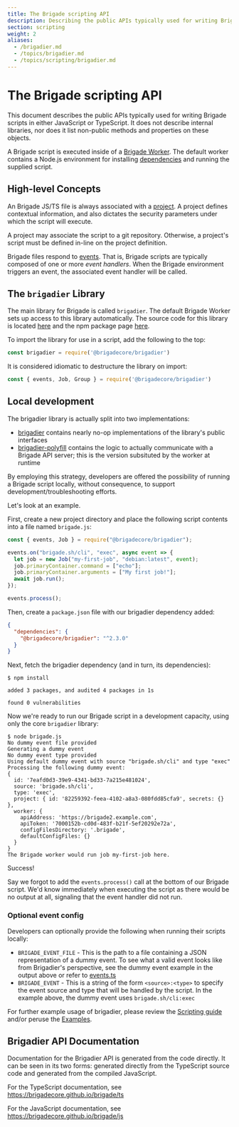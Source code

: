 ```yaml
---
title: The Brigade scripting API
description: Describing the public APIs typically used for writing Brigade scripts
section: scripting
weight: 2
aliases:
  - /brigadier.md
  - /topics/brigadier.md
  - /topics/scripting/brigadier.md
---
```


# The Brigade scripting API

This document describes the public APIs typically used for writing Brigade
scripts in either JavaScript or TypeScript. It does not describe internal
libraries, nor does it list non-public methods and properties on these objects.

A Brigade script is executed inside of a [Brigade Worker]. The default worker
contains a Node.js environment for installing [dependencies] and running the
supplied script.

[Brigade Worker]: /topics/scripting/worker
[dependencies]: /topics/scripting/dependencies

## High-level Concepts

An Brigade JS/TS file is always associated with a [project]. A project
defines contextual information, and also dictates the security parameters
under which the script will execute.

A project may associate the script to a git repository. Otherwise, a project's
script must be defined in-line on the project definition.

Brigade files respond to [events]. That is, Brigade scripts are typically
composed of one or more _event handlers_. When the Brigade environment triggers
an event, the associated event handler will be called.

[project]: /topics/project-developers/projects
[events]: /topics/project-developers/events

## The `brigadier` Library

The main library for Brigade is called `brigadier`. The default Brigade Worker
sets up access to this library automatically. The source code for this library
is located [here][brigadier] and the npm package page [here][brigadier npm].

To import the library for use in a script, add the following to the top:

```javascript
const brigadier = require('@brigadecore/brigadier')
```

It is considered idiomatic to destructure the library on import:

```javascript
const { events, Job, Group } = require('@brigadecore/brigadier')
```

## Local development

The brigadier library is actually split into two implementations:

* [brigadier] contains nearly no-op implementations of the library's public
  interfaces
* [brigadier-polyfill] contains the logic to actually communicate with a
  Brigade API server; this is the version subsituted by the worker at runtime

By employing this strategy, developers are offered the possibility of running a
Brigade script locally, without consequence, to support
development/troubleshooting efforts.

Let's look at an example.

First, create a new project directory and place the following script contents
into a file named `brigade.js`:

```javascript
const { events, Job } = require("@brigadecore/brigadier");

events.on("brigade.sh/cli", "exec", async event => {
  let job = new Job("my-first-job", "debian:latest", event);
  job.primaryContainer.command = ["echo"];
  job.primaryContainer.arguments = ["My first job!"];
  await job.run();
});

events.process();
```

Then, create a `package.json` file with our brigadier dependency added:

```json
{
  "dependencies": {
    "@brigadecore/brigadier": "^2.3.0"
  }
}
```

Next, fetch the brigadier dependency (and in turn, its dependencies):

```console
$ npm install

added 3 packages, and audited 4 packages in 1s

found 0 vulnerabilities
```

Now we're ready to run our Brigade script in a development capacity, using only
the core `brigadier` library: 

```console
$ node brigade.js
No dummy event file provided
Generating a dummy event
No dummy event type provided
Using default dummy event with source "brigade.sh/cli" and type "exec"
Processing the following dummy event:
{
  id: '7eafd0d3-39e9-4341-bd33-7a215e481024',
  source: 'brigade.sh/cli',
  type: 'exec',
  project: { id: '82259392-feea-4102-a8a3-080fdd85cfa9', secrets: {} },
  worker: {
    apiAddress: 'https://brigade2.example.com',
    apiToken: '7000152b-cd0d-483f-b21f-5ef20292e72a',
    configFilesDirectory: '.brigade',
    defaultConfigFiles: {}
  }
}
The Brigade worker would run job my-first-job here.
```

Success!

Say we forgot to add the `events.process()` call at the bottom of our Brigade
script. We'd know immediately when executing the script as there would be no
output at all, signaling that the event handler did not run.

### Optional event config

Developers can optionally provide the following when running their scripts
locally:

  * `BRIGADE_EVENT_FILE` - This is the path to a file containing a JSON
    representation of a dummy event. To see what a valid event looks like from
    Brigadier's perspective, see the dummy event example in the output above
    or refer to [events.ts]
  * `BRIGADE_EVENT` - This is a string of the form `<source>:<type>` to specify
    the event source and type that will be handled by the script. In the
    example above, the dummy event uses `brigade.sh/cli:exec`

For further example usage of brigadier, please review the [Scripting guide]
and/or peruse the [Examples].

[brigadier]: https://github.com/brigadecore/brigade/tree/main/v2/brigadier
[brigadier npm]: https://www.npmjs.com/package/@brigadecore/brigadier
[brigadier-polyfill]: https://github.com/brigadecore/brigade/tree/main/v2/brigadier-polyfill
[Scripting guide]: /topics/scripting/guide
[events.ts]: https://github.com/brigadecore/brigade/tree/main/v2/brigadier/src/events.ts
[Examples]: /topics/examples

## Brigadier API Documentation

Documentation for the Brigadier API is generated from the code directly. It can
be seen in its two forms: generated directly from the TypeScript source code
and generated from the compiled JavaScript.

For the TypeScript documentation, see https://brigadecore.github.io/brigade/ts

For the JavaScript documentation, see https://brigadecore.github.io/brigade/js